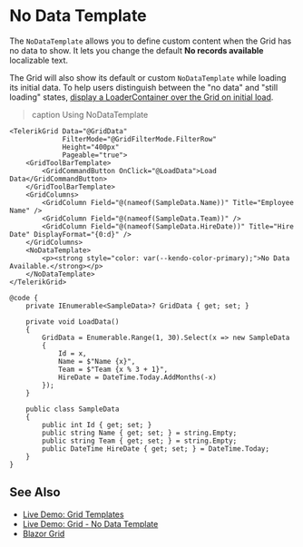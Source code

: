 

# No Data Template

The `NoDataTemplate` allows you to define custom content when the Grid has no data to show. It lets you change the default **No records available** localizable text.

The Grid will also show its default or custom `NoDataTemplate` while loading its initial data. To help users distinguish between the "no data" and "still loading" states, [display a LoaderContainer over the Grid on initial load](slug:grid-loading#example).

>caption Using NoDataTemplate

````RAZOR
<TelerikGrid Data="@GridData"
             FilterMode="@GridFilterMode.FilterRow"
             Height="400px"
             Pageable="true">
    <GridToolBarTemplate>
        <GridCommandButton OnClick="@LoadData">Load Data</GridCommandButton>
    </GridToolBarTemplate>
    <GridColumns>
        <GridColumn Field="@(nameof(SampleData.Name))" Title="Employee Name" />
        <GridColumn Field="@(nameof(SampleData.Team))" />
        <GridColumn Field="@(nameof(SampleData.HireDate))" Title="Hire Date" DisplayFormat="{0:d}" />
    </GridColumns>
    <NoDataTemplate>
        <p><strong style="color: var(--kendo-color-primary);">No Data Available.</strong></p>
    </NoDataTemplate>
</TelerikGrid>

@code {
    private IEnumerable<SampleData>? GridData { get; set; }

    private void LoadData()
    {
        GridData = Enumerable.Range(1, 30).Select(x => new SampleData
        {
            Id = x,
            Name = $"Name {x}",
            Team = $"Team {x % 3 + 1}",
            HireDate = DateTime.Today.AddMonths(-x)
        });
    }

    public class SampleData
    {
        public int Id { get; set; }
        public string Name { get; set; } = string.Empty;
        public string Team { get; set; } = string.Empty;
        public DateTime HireDate { get; set; } = DateTime.Today;
    }
}
````

## See Also

* [Live Demo: Grid Templates](https://demos.telerik.com/blazor-ui/grid/templates)
* [Live Demo: Grid - No Data Template](https://demos.telerik.com/blazor-ui/grid/no-data-template)
* [Blazor Grid](slug:grid-overview)
